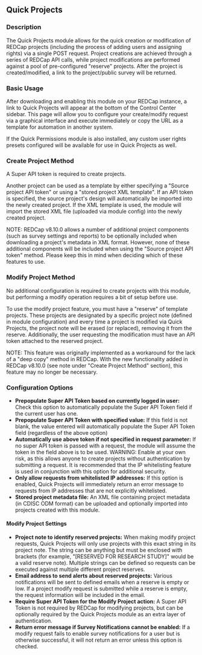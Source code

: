 ## Quick Projects

### Description
The Quick Projects module allows for the quick creation or modification of REDCap projects (including the process of adding users and assigning rights) via a single POST request. Project creations are achieved through a series of REDCap API calls, while project modifications are performed against a pool of pre-configured "reserve" projects. After the project is created/modified, a link to the project/public survey will be returned.

### Basic Usage
After downloading and enabling this module on your REDCap instance, a link to Quick Projects will appear at the bottom of the Control Center sidebar. This page will allow you to configure your create/modify request via a graphical interface and execute immediately or copy the URL as a template for automation in another system.

If the Quick Permissions module is also installed, any custom user rights presets configured will be available for use in Quick Projects as well.

### Create Project Method
A Super API token is required to create projects.

Another project can be used as a template by either specifying a "Source project API token" or using a "stored project XML template". If an API token is specified, the source project's design will automatically be imported into the newly created project. If the XML template is used, the module will import the stored XML file (uploaded via module config) into the newly created project.

NOTE: REDCap v8.10.0 allows a number of additional project components (such as survey settings and reports) to be optionally included when downloading a project's metadata in XML format. However, none of these additional components will be included when using the "Source project API token" method. Please keep this in mind when deciding which of these features to use.

### Modify Project Method
No additional configuration is required to create projects with this module, but performing a modify operation requires a bit of setup before use.

To use the modify project feature, you must have a "reserve" of template projects. These projects are designated by a specific project note (defined in module configuration) and every time a project is modified via Quick Projects, the project note will be erased (or replaced), removing it from the reserve. Additionally, the user requesting the modification must have an API token attached to the reserved project.

NOTE: This feature was originally implemented as a workaround for the lack of a "deep copy" method in REDCap. With the new functionality added in REDCap v8.10.0 (see note under "Create Project Method" section), this feature may no longer be necessary.

### Configuration Options
* **Prepopulate Super API Token based on currently logged in user:** Check this option to automatically populate the Super API Token field if the current user has one.
* **Prepopulate Super API Token with specified value:** If this field is not blank, the value entered will automatically populate the Super API Token field (regardless of the above option)
* **Automatically use above token if not specified in request parameter:** If no super API token is passed with a request, the module will assume the token in the field above is to be used. WARNING: Enable at your own risk, as this allows anyone to create projects without authentication by submitting a request. It is recommended that the IP whitelisting feature is used in conjunction with this option for additional security.
* **Only allow requests from whitelisted IP addresses:** If this option is enabled, Quick Projects will immediately return an error message to requests from IP addresses that are not explicitly whitelisted.
* **Stored project metadata file:** An XML file containing project metadata (in CDISC ODM format) can be uploaded and optionally imported into projects created with this module.

#### Modify Project Settings

* **Project note to identify reserved projects:** When making modify project requests, Quick Projects will only use projects with this exact string in its project note. The string can be anything but must be enclosed with brackets (for example, "[RESERVED FOR RESEARCH STUDY]" would be a valid reserve note). Multiple strings can be defined so requests can be executed against multiple different project reserves.
* **Email address to send alerts about reserved projects:** Various notifications will be sent to defined emails when a reserve is empty or low. If a project modify request is submitted while a reserve is empty, the request information will be included in the email.
* **Require Super API Token for the Modify Project action:** A Super API Token is not required by REDCap for modifying projects, but can be optionally required by the Quick Projects module as an extra layer of authentication.
* **Return error message if Survey Notifications cannot be enabled:** If a modify request fails to enable survey notifications for a user but is otherwise successful, it will not return an error unless this option is checked.